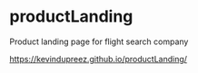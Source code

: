 # productLanding
Product landing page for flight search company

https://kevindupreez.github.io/productLanding/
